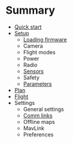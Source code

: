 # Summary

* [Quick start](README.md)
* [Setup](setup.md)
   * [Loading firmware](setup_loading_firmware.md)
   * Camera
   * Flight modes
   * Power
   * Radio
   * [Sensors](setup_sensors.md)
   * Safety
   * [Parameters](setup_parameters.md)
* [Plan](quickstart_plan.md)
* [Flight](quickstart_flight.md)
* Settings
   * General settings
   * [Comm links](comm_links.md)
   * Offline maps
   * MavLink
   * Preferences

